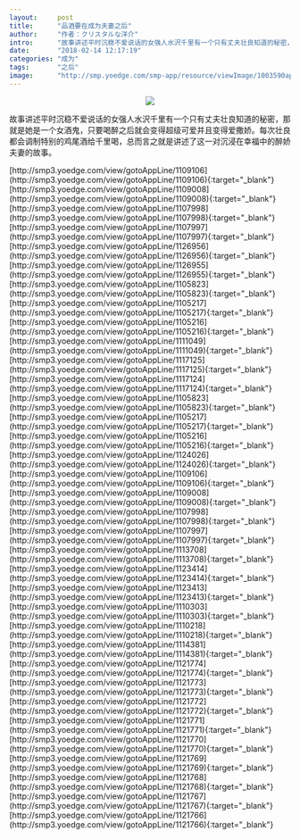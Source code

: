 ```yaml
---
layout:     post
title:      "品酒要在成为夫妻之后"
author:     "作者：クリスタルな洋介"
intro:      "故事讲述平时沉稳不爱说话的女强人水沢千里有一个只有丈夫壮良知道的秘密，那就是她是一个女酒鬼，只要喝醉之后就会变得超级可爱并且变得爱撒娇。每次壮良都会调制特别的鸡尾酒给千里喝，总而言之就是讲述了这一对沉浸在幸福中的醉娇夫妻的故事。"
date:       "2018-02-14 12:17:19"
categories: "成为"
tags:       "之后"
image:      "http://smp.yoedge.com/smp-app/resource/viewImage/1003590appline.png"
---
```

<div style="text-align: center">
<p><img src="http://smp.yoedge.com/smp-app/resource/viewImage/1003590appline.png"/></p>
</div>
<p class="post-meta">
<span>故事讲述平时沉稳不爱说话的女强人水沢千里有一个只有丈夫壮良知道的秘密，那就是她是一个女酒鬼，只要喝醉之后就会变得超级可爱并且变得爱撒娇。每次壮良都会调制特别的鸡尾酒给千里喝，总而言之就是讲述了这一对沉浸在幸福中的醉娇夫妻的故事。</span>
</p>
[http://smp3.yoedge.com/view/gotoAppLine/1109106](http://smp3.yoedge.com/view/gotoAppLine/1109106){:target="_blank"}
[http://smp3.yoedge.com/view/gotoAppLine/1109008](http://smp3.yoedge.com/view/gotoAppLine/1109008){:target="_blank"}
[http://smp3.yoedge.com/view/gotoAppLine/1107998](http://smp3.yoedge.com/view/gotoAppLine/1107998){:target="_blank"}
[http://smp3.yoedge.com/view/gotoAppLine/1107997](http://smp3.yoedge.com/view/gotoAppLine/1107997){:target="_blank"}
[http://smp3.yoedge.com/view/gotoAppLine/1126956](http://smp3.yoedge.com/view/gotoAppLine/1126956){:target="_blank"}
[http://smp3.yoedge.com/view/gotoAppLine/1126955](http://smp3.yoedge.com/view/gotoAppLine/1126955){:target="_blank"}
[http://smp3.yoedge.com/view/gotoAppLine/1105823](http://smp3.yoedge.com/view/gotoAppLine/1105823){:target="_blank"}
[http://smp3.yoedge.com/view/gotoAppLine/1105217](http://smp3.yoedge.com/view/gotoAppLine/1105217){:target="_blank"}
[http://smp3.yoedge.com/view/gotoAppLine/1105216](http://smp3.yoedge.com/view/gotoAppLine/1105216){:target="_blank"}
[http://smp3.yoedge.com/view/gotoAppLine/1111049](http://smp3.yoedge.com/view/gotoAppLine/1111049){:target="_blank"}
[http://smp3.yoedge.com/view/gotoAppLine/1117125](http://smp3.yoedge.com/view/gotoAppLine/1117125){:target="_blank"}
[http://smp3.yoedge.com/view/gotoAppLine/1117124](http://smp3.yoedge.com/view/gotoAppLine/1117124){:target="_blank"}
[http://smp3.yoedge.com/view/gotoAppLine/1105823](http://smp3.yoedge.com/view/gotoAppLine/1105823){:target="_blank"}
[http://smp3.yoedge.com/view/gotoAppLine/1105217](http://smp3.yoedge.com/view/gotoAppLine/1105217){:target="_blank"}
[http://smp3.yoedge.com/view/gotoAppLine/1105216](http://smp3.yoedge.com/view/gotoAppLine/1105216){:target="_blank"}
[http://smp3.yoedge.com/view/gotoAppLine/1124026](http://smp3.yoedge.com/view/gotoAppLine/1124026){:target="_blank"}
[http://smp3.yoedge.com/view/gotoAppLine/1109106](http://smp3.yoedge.com/view/gotoAppLine/1109106){:target="_blank"}
[http://smp3.yoedge.com/view/gotoAppLine/1109008](http://smp3.yoedge.com/view/gotoAppLine/1109008){:target="_blank"}
[http://smp3.yoedge.com/view/gotoAppLine/1107998](http://smp3.yoedge.com/view/gotoAppLine/1107998){:target="_blank"}
[http://smp3.yoedge.com/view/gotoAppLine/1107997](http://smp3.yoedge.com/view/gotoAppLine/1107997){:target="_blank"}
[http://smp3.yoedge.com/view/gotoAppLine/1113708](http://smp3.yoedge.com/view/gotoAppLine/1113708){:target="_blank"}
[http://smp3.yoedge.com/view/gotoAppLine/1123414](http://smp3.yoedge.com/view/gotoAppLine/1123414){:target="_blank"}
[http://smp3.yoedge.com/view/gotoAppLine/1123413](http://smp3.yoedge.com/view/gotoAppLine/1123413){:target="_blank"}
[http://smp3.yoedge.com/view/gotoAppLine/1110303](http://smp3.yoedge.com/view/gotoAppLine/1110303){:target="_blank"}
[http://smp3.yoedge.com/view/gotoAppLine/1110218](http://smp3.yoedge.com/view/gotoAppLine/1110218){:target="_blank"}
[http://smp3.yoedge.com/view/gotoAppLine/1114381](http://smp3.yoedge.com/view/gotoAppLine/1114381){:target="_blank"}
[http://smp3.yoedge.com/view/gotoAppLine/1121774](http://smp3.yoedge.com/view/gotoAppLine/1121774){:target="_blank"}
[http://smp3.yoedge.com/view/gotoAppLine/1121773](http://smp3.yoedge.com/view/gotoAppLine/1121773){:target="_blank"}
[http://smp3.yoedge.com/view/gotoAppLine/1121772](http://smp3.yoedge.com/view/gotoAppLine/1121772){:target="_blank"}
[http://smp3.yoedge.com/view/gotoAppLine/1121771](http://smp3.yoedge.com/view/gotoAppLine/1121771){:target="_blank"}
[http://smp3.yoedge.com/view/gotoAppLine/1121770](http://smp3.yoedge.com/view/gotoAppLine/1121770){:target="_blank"}
[http://smp3.yoedge.com/view/gotoAppLine/1121769](http://smp3.yoedge.com/view/gotoAppLine/1121769){:target="_blank"}
[http://smp3.yoedge.com/view/gotoAppLine/1121768](http://smp3.yoedge.com/view/gotoAppLine/1121768){:target="_blank"}
[http://smp3.yoedge.com/view/gotoAppLine/1121767](http://smp3.yoedge.com/view/gotoAppLine/1121767){:target="_blank"}
[http://smp3.yoedge.com/view/gotoAppLine/1121766](http://smp3.yoedge.com/view/gotoAppLine/1121766){:target="_blank"}


